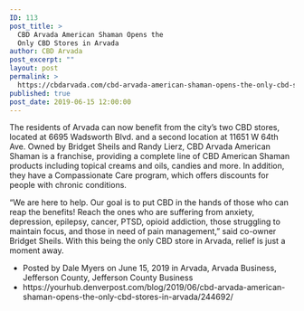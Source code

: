 ```yaml
---
ID: 113
post_title: >
  CBD Arvada American Shaman Opens the
  Only CBD Stores in Arvada
author: CBD Arvada
post_excerpt: ""
layout: post
permalink: >
  https://cbdarvada.com/cbd-arvada-american-shaman-opens-the-only-cbd-stores-in-arvada/
published: true
post_date: 2019-06-15 12:00:00
---
```

<!-- wp:paragraph -->
<p>The residents of Arvada can now benefit from the city’s two CBD stores, located at 6695 Wadsworth Blvd. and a second location at 11651 W 64th Ave. Owned by Bridget Sheils and Randy Lierz, CBD Arvada American Shaman is a franchise, providing a complete line of CBD American Shaman products including topical creams and oils, candies and more. In addition, they have a Compassionate Care program, which offers discounts for people with chronic conditions.</p>
<!-- /wp:paragraph -->

<!-- wp:paragraph -->
<p>“We are here to help. Our goal is to put CBD in the hands of those who can reap the benefits! Reach the ones who are suffering from anxiety, depression, epilepsy, cancer, PTSD, opioid addiction, those struggling to maintain focus, and those in need of pain management,” said co-owner Bridget Sheils. With this being the only CBD store in Arvada, relief is just a moment away.</p>
<!-- /wp:paragraph -->

<!-- wp:list -->
<ul><li>Posted by Dale Myers on June 15, 2019 in Arvada, Arvada Business, Jefferson County, Jefferson County Business</li><li> https://yourhub.denverpost.com/blog/2019/06/cbd-arvada-american-shaman-opens-the-only-cbd-stores-in-arvada/244692/</li></ul>
<!-- /wp:list -->